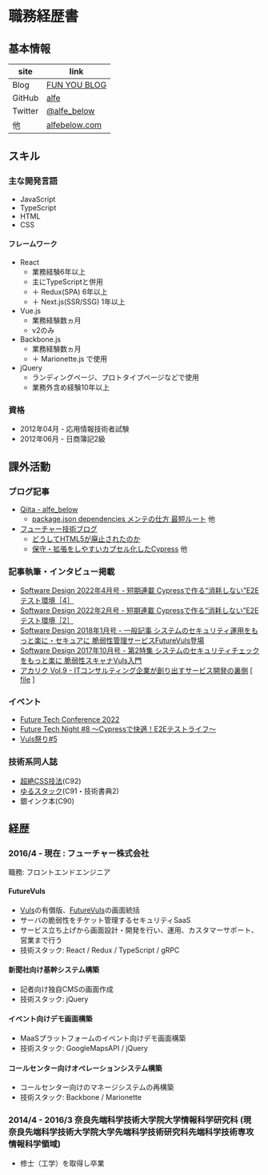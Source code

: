# 職務経歴書

## 基本情報

|site|link|
|---|-----|
|Blog|[FUN YOU BLOG](https://blog.alfebelow.com/)|
|GitHub|[alfe](https://github.com/alfe)|
|Twitter|[@alfe_below](https://twitter.com/alfe_below)|
|他|[alfebelow.com](https://alfebelow.com/)|

## スキル

### 主な開発言語
- JavaScript
- TypeScript
- HTML
- CSS

#### フレームワーク
- React
    - 業務経験6年以上
    - 主にTypeScriptと併用
    - ＋ Redux(SPA) 6年以上
    - ＋ Next.js(SSR/SSG) 1年以上
- Vue.js
    - 業務経験数ヵ月
    - v2のみ
- Backbone.js
    - 業務経験数ヵ月
    - ＋ Marionette.js で使用
- jQuery
    - ランディングページ、プロトタイプページなどで使用
    - 業務外含め経験10年以上

### 資格
- 2012年04月 - 応用情報技術者試験
- 2012年06月 - 日商簿記2級

## 課外活動

### ブログ記事
- [Qiita - alfe_below](https://qiita.com/alfe_below)
    - [package.json dependencies メンテの仕方 最短ルート](https://qiita.com/alfe_below/items/1141ec9acbb81b504855) 他
- [フューチャー技術ブログ](https://future-architect.github.io/authors/%E6%9E%87%E6%A6%94%E6%99%83%E8%A3%95/)
    - [どうしてHTML5が廃止されたのか](https://future-architect.github.io/articles/20210621a/)
    - [保守・拡張をしやすいカプセル化したCypress](https://future-architect.github.io/articles/20210428c/) 他

### 記事執筆・インタビュー掲載
- [Software Design 2022年4月号 - 短期連載 Cypressで作る“消耗しない”E2Eテスト環境［4］](https://gihyo.jp/magazine/SD/archive/2022/202204)
- [Software Design 2022年2月号 - 短期連載 Cypressで作る“消耗しない”E2Eテスト環境［2］](https://gihyo.jp/magazine/SD/archive/2022/202202)
- [Software Design 2018年1月号 - 一般記事 システムのセキュリティ運用をもっと楽に・セキュアに 脆弱性管理サービスFutureVuls登場](https://gihyo.jp/magazine/SD/archive/2018/201801)
- [Software Design 2017年10月号 - 第2特集 システムのセキュリティチェックをもっと楽に 脆弱性スキャナVuls入門](https://gihyo.jp/magazine/SD/archive/2017/201710)
- [アカリク Vol.9 - ITコンサルティング企業が創り出すサービス開発の裏側](https://acaric.co.jp/news/2017/10/freepaper_09/) [ [file](https://acaric.co.jp/files/freepaper-acaric-vol9.pdf) ]

### イベント
- [Future Tech Conference 2022](https://future.connpass.com/event/254304/)
- [Future Tech Night #8 ～Cypressで快適！E2Eテストライフ～](https://future.connpass.com/event/208056/)
- [Vuls祭り#5](https://vuls-jp.connpass.com/event/131960/)

### 技術系同人誌
- [超絶CSS技法](https://twitter.com/alfe_below/status/894533114537549828)(C92)
- [ゆるスタック](https://twitter.com/choumirai/status/814096742014562305)(C91・技術書典2)
- 銀インク本(C90)

## 経歴

### 2016/4 - 現在 : フューチャー株式会社

職務: フロントエンドエンジニア

#### FutureVuls

- [Vuls](https://github.com/future-architect/vuls)の有償版、[FutureVuls](https://vuls.biz/)の画面統括
- サーバの脆弱性をチケット管理するセキュリティSaaS
- サービス立ち上げから画面設計・開発を行い、運用、カスタマーサポート、営業まで行う
- 技術スタック: React / Redux / TypeScript / gRPC

#### 新聞社向け基幹システム構築

- 記者向け独自CMSの画面作成
- 技術スタック: jQuery

#### イベント向けデモ画面構築

- MaaSプラットフォームのイベント向けデモ画面構築
- 技術スタック: GoogleMapsAPI / jQuery

#### コールセンター向けオペレーションシステム構築

- コールセンター向けのマネージシステムの再構築
- 技術スタック: Backbone / Marionette

### 2014/4 - 2016/3 奈良先端科学技術大学院大学情報科学研究科 (現 奈良先端科学技術大学院大学先端科学技術研究科先端科学技術専攻情報科学領域)

- 修士（工学）を取得し卒業
